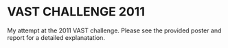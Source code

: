 # VAST CHALLENGE 2011
My attempt at the 2011 VAST challenge. Please see the provided poster and report for a detailed explanatation.
